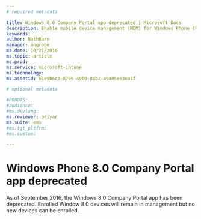```yaml
---
# required metadata

title: Windows 8.0 Company Portal app deprecated | Microsoft Docs
description: Enable mobile device management (MDM) for Windows Phone 8.0 devices with Microsoft Intune.
keywords:
author: NathBarn
manager: angrobe
ms.date: 10/21/2016
ms.topic: article
ms.prod:
ms.service: microsoft-intune
ms.technology:
ms.assetid: 61e9b6c3-8795-49b0-8ab2-a9a05ee3ea1f

# optional metadata

#ROBOTS:
#audience:
#ms.devlang:
ms.reviewer: priyar
ms.suite: ems
#ms.tgt_pltfrm:
#ms.custom:

---
```


#  Windows Phone 8.0 Company Portal app deprecated

As of September 2016, the Windows 8.0 Company Portal app has been deprecated. Enrolled Window 8.0 devices will remain in management but no new devices can be enrolled.
